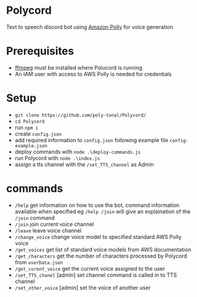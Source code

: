 # Polycord
Text to speech discord bot using [Amazon Polly](https://aws.amazon.com/polly/) for voice generation

# Prerequisites
- [ffmpeg](https://ffmpeg.org/) must be installed where Polucord is running
- An IAM user with access to AWS Polly is needed for credentials

# Setup
- `git clone https://github.com/poly-tonal/Polycord/`
- `cd Polycord`
- run `npm i`
- create `config.json`
- add required information to `config.json` following example file `config-example.json`
- deploy commands with `node .\deploy-commands.js`
- run Polycord with `node .\index.js`
- assign a tts channel with the `/set_TTS_channel` as Admin

# commands
- `/help` get information on how to use the bot, command information available when specified eg `/help /join` will give an explaination of the `/join` command
- `/join` join current voice channel
- `/leave` leave voice channel
- `/change_voice` change voice model to specified standard AWS Polly voice
- `/get_voices` get list of standard voice models from AWS documentation
- `/get_characters` get the number of characters processed by Polycord from `userData.json`
- `/get_curent_voice` get the current voice assigned to the user
- `/set_TTS_chanel` [admin] set channel command is called in to TTS channel 
- `/set_other_voice` [admin] set the voice of another user


